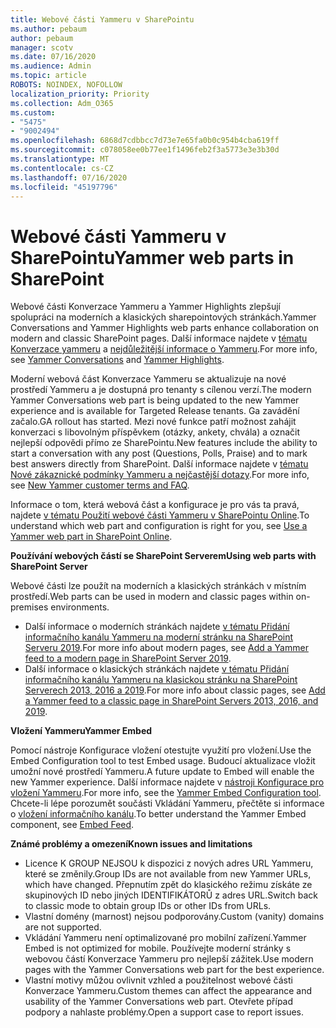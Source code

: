 ```yaml
---
title: Webové části Yammeru v SharePointu
ms.author: pebaum
author: pebaum
manager: scotv
ms.date: 07/16/2020
ms.audience: Admin
ms.topic: article
ROBOTS: NOINDEX, NOFOLLOW
localization_priority: Priority
ms.collection: Adm_O365
ms.custom:
- "5475"
- "9002494"
ms.openlocfilehash: 6868d7cdbbcc7d73e7e65fa0b0c954b4cba619ff
ms.sourcegitcommit: c078058ee0b77ee1f1496feb2f3a5773e3e3b30d
ms.translationtype: MT
ms.contentlocale: cs-CZ
ms.lasthandoff: 07/16/2020
ms.locfileid: "45197796"
---
```

# <a name="yammer-web-parts-in-sharepoint"></a><span data-ttu-id="d1125-102">Webové části Yammeru v SharePointu</span><span class="sxs-lookup"><span data-stu-id="d1125-102">Yammer web parts in SharePoint</span></span>

<span data-ttu-id="d1125-103">Webové části Konverzace Yammeru a Yammer Highlights zlepšují spolupráci na moderních a klasických sharepointových stránkách.</span><span class="sxs-lookup"><span data-stu-id="d1125-103">Yammer Conversations and Yammer Highlights web parts enhance collaboration on modern and classic SharePoint pages.</span></span> <span data-ttu-id="d1125-104">Další informace najdete v [tématu Konverzace yammeru](https://support.microsoft.com/office/use-a-yammer-web-part-in-sharepoint-online-a53cfa0c-3d09-42c8-a286-1038a81c59da#conversations) a [nejdůležitější informace o Yammeru](https://support.microsoft.com/office/use-a-yammer-web-part-in-sharepoint-online-a53cfa0c-3d09-42c8-a286-1038a81c59da#highlights).</span><span class="sxs-lookup"><span data-stu-id="d1125-104">For more info, see [Yammer Conversations](https://support.microsoft.com/office/use-a-yammer-web-part-in-sharepoint-online-a53cfa0c-3d09-42c8-a286-1038a81c59da#conversations)  and  [Yammer Highlights](https://support.microsoft.com/office/use-a-yammer-web-part-in-sharepoint-online-a53cfa0c-3d09-42c8-a286-1038a81c59da#highlights).</span></span>    

<span data-ttu-id="d1125-105">Moderní webová část Konverzace Yammeru se aktualizuje na nové prostředí Yammeru a je dostupná pro tenanty s cílenou verzí.</span><span class="sxs-lookup"><span data-stu-id="d1125-105">The modern Yammer Conversations web part is being updated to the new Yammer experience and is available for Targeted Release tenants.</span></span> <span data-ttu-id="d1125-106">Ga zavádění začalo.</span><span class="sxs-lookup"><span data-stu-id="d1125-106">GA rollout has started.</span></span> <span data-ttu-id="d1125-107">Mezi nové funkce patří možnost zahájit konverzaci s libovolným příspěvkem (otázky, ankety, chvála) a označit nejlepší odpovědi přímo ze SharePointu.</span><span class="sxs-lookup"><span data-stu-id="d1125-107">New features include the ability to start a conversation with any post (Questions, Polls, Praise) and to mark best answers directly from SharePoint.</span></span> <span data-ttu-id="d1125-108">Další informace najdete v [tématu Nové zákaznické podmínky Yammeru a nejčastější dotazy](https://docs.microsoft.com/yammer/get-started-with-yammer/newyammer-faq).</span><span class="sxs-lookup"><span data-stu-id="d1125-108">For more info, see [New Yammer customer terms and FAQ](https://docs.microsoft.com/yammer/get-started-with-yammer/newyammer-faq).</span></span>

 <span data-ttu-id="d1125-109">Informace o tom, která webová část a konfigurace je pro vás ta pravá, najdete [v tématu Použití webové části Yammeru v SharePointu Online](https://support.microsoft.com/office/use-a-yammer-web-part-in-sharepoint-online-a53cfa0c-3d09-42c8-a286-1038a81c59da).</span><span class="sxs-lookup"><span data-stu-id="d1125-109">To understand which web part and configuration is right for you, see [Use a Yammer web part in SharePoint Online](https://support.microsoft.com/office/use-a-yammer-web-part-in-sharepoint-online-a53cfa0c-3d09-42c8-a286-1038a81c59da).</span></span>  

<span data-ttu-id="d1125-110">**Používání webových částí se SharePoint Serverem**</span><span class="sxs-lookup"><span data-stu-id="d1125-110">**Using web parts with SharePoint Server**</span></span>  

<span data-ttu-id="d1125-111">Webové části lze použít na moderních a klasických stránkách v místním prostředí.</span><span class="sxs-lookup"><span data-stu-id="d1125-111">Web parts can be used in modern and classic pages within on-premises environments.</span></span>

- <span data-ttu-id="d1125-112">Další informace o moderních stránkách najdete [v tématu Přidání informačního kanálu Yammeru na moderní stránku na SharePoint Serveru 2019](https://docs.microsoft.com/yammer/integrate-yammer-with-other-apps/embed-a-feed-into-a-sharepoint-site#add-a-yammer-feed-to-a-modern-page-in-sharepoint-server-2019).</span><span class="sxs-lookup"><span data-stu-id="d1125-112">For more info about modern pages, see [Add a Yammer feed to a modern page in SharePoint Server 2019](https://docs.microsoft.com/yammer/integrate-yammer-with-other-apps/embed-a-feed-into-a-sharepoint-site#add-a-yammer-feed-to-a-modern-page-in-sharepoint-server-2019).</span></span> 
- <span data-ttu-id="d1125-113">Další informace o klasických stránkách najdete [v tématu Přidání informačního kanálu Yammeru na klasickou stránku na SharePoint Serverech 2013, 2016 a 2019](https://docs.microsoft.com/yammer/integrate-yammer-with-other-apps/embed-a-feed-into-a-sharepoint-site#add-a-yammer-feed-to-a-classic-page-in-sharepoint-servers-2013-2016-and-2019).</span><span class="sxs-lookup"><span data-stu-id="d1125-113">For more info about classic pages, see [Add a Yammer feed to a classic page in SharePoint Servers 2013, 2016, and 2019](https://docs.microsoft.com/yammer/integrate-yammer-with-other-apps/embed-a-feed-into-a-sharepoint-site#add-a-yammer-feed-to-a-classic-page-in-sharepoint-servers-2013-2016-and-2019).</span></span>

<span data-ttu-id="d1125-114">**Vložení Yammeru**</span><span class="sxs-lookup"><span data-stu-id="d1125-114">**Yammer Embed**</span></span>  

<span data-ttu-id="d1125-115">Pomocí nástroje Konfigurace vložení otestujte využití pro vložení.</span><span class="sxs-lookup"><span data-stu-id="d1125-115">Use the Embed Configuration tool to test Embed usage.</span></span> <span data-ttu-id="d1125-116">Budoucí aktualizace vložit umožní nové prostředí Yammeru.</span><span class="sxs-lookup"><span data-stu-id="d1125-116">A future update to Embed will enable the new Yammer experience.</span></span> <span data-ttu-id="d1125-117">Další informace najdete v [nástroji Konfigurace pro vložení Yammeru](https://aka.ms/YammerEmbedConfigureTool).</span><span class="sxs-lookup"><span data-stu-id="d1125-117">For more info, see the [Yammer Embed Configuration tool](https://aka.ms/YammerEmbedConfigureTool).</span></span> <span data-ttu-id="d1125-118">Chcete-li lépe porozumět součásti Vkládání Yammeru, přečtěte si informace o [vložení informačního kanálu](https://aka.ms/YammerDevDocs).</span><span class="sxs-lookup"><span data-stu-id="d1125-118">To better understand the Yammer Embed component, see [Embed Feed](https://aka.ms/YammerDevDocs).</span></span>

<span data-ttu-id="d1125-119">**Známé problémy a omezení**</span><span class="sxs-lookup"><span data-stu-id="d1125-119">**Known issues and limitations**</span></span>

- <span data-ttu-id="d1125-120">Licence K GROUP NEJSOU k dispozici z nových adres URL Yammeru, které se změnily.</span><span class="sxs-lookup"><span data-stu-id="d1125-120">Group IDs are not available from new Yammer URLs, which have changed.</span></span> <span data-ttu-id="d1125-121">Přepnutím zpět do klasického režimu získáte ze skupinových ID nebo jiných IDENTIFIKÁTORŮ z adres URL.</span><span class="sxs-lookup"><span data-stu-id="d1125-121">Switch back to classic mode to obtain group IDs or other IDs from URLs.</span></span>
- <span data-ttu-id="d1125-122">Vlastní domény (marnost) nejsou podporovány.</span><span class="sxs-lookup"><span data-stu-id="d1125-122">Custom (vanity) domains are not supported.</span></span>
- <span data-ttu-id="d1125-123">Vkládání Yammeru není optimalizované pro mobilní zařízení.</span><span class="sxs-lookup"><span data-stu-id="d1125-123">Yammer Embed is not optimized for mobile.</span></span> <span data-ttu-id="d1125-124">Používejte moderní stránky s webovou částí Konverzace Yammeru pro nejlepší zážitek.</span><span class="sxs-lookup"><span data-stu-id="d1125-124">Use modern pages with the Yammer Conversations web part for the best experience.</span></span>
- <span data-ttu-id="d1125-125">Vlastní motivy můžou ovlivnit vzhled a použitelnost webové části Konverzace Yammeru.</span><span class="sxs-lookup"><span data-stu-id="d1125-125">Custom themes can affect the appearance and usability of the Yammer Conversations web part.</span></span> <span data-ttu-id="d1125-126">Otevřete případ podpory a nahlaste problémy.</span><span class="sxs-lookup"><span data-stu-id="d1125-126">Open a support case to report issues.</span></span>